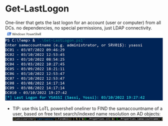 # Get-LastLogon
One-liner that gets the last logon for an account (user or computer) from all DCs. no dependencies, no special permissions, just LDAP connectivity.<BR>
![Screenshot](screenshot.png)<BR>
* TIP: use this LoTL powershell oneliner to FIND the samaccountname of a user, based on free text search/indexed name resolution on AD objects:
<BR> ![Screenshot](screenshot1.png)
